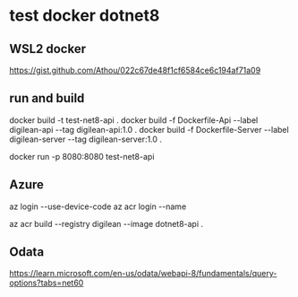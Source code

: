 # test docker dotnet8

## WSL2 docker

https://gist.github.com/Athou/022c67de48f1cf6584ce6c194af71a09

## run and build

docker build -t test-net8-api .
docker build -f Dockerfile-Api --label digilean-api --tag digilean-api:1.0 .
docker build -f Dockerfile-Server --label digilean-server --tag digilean-server:1.0 .

docker run -p 8080:8080 test-net8-api

## Azure

az login --use-device-code
az acr login --name

az acr build --registry digilean --image dotnet8-api .

## Odata

https://learn.microsoft.com/en-us/odata/webapi-8/fundamentals/query-options?tabs=net60